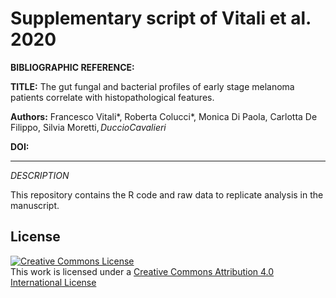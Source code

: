 # Supplementary script of Vitali et al. 2020 

**BIBLIOGRAPHIC REFERENCE:**

**TITLE:**  The gut fungal and bacterial profiles of early stage melanoma patients correlate with histopathological features.

**Authors:**  Francesco Vitali*, Roberta Colucci*, Monica Di Paola, Carlotta De Filippo, Silvia Moretti$, Duccio Cavalieri$

**DOI:** 

*****

*DESCRIPTION*


This repository contains the R code and raw data to replicate analysis in the manuscript.



## License
<a rel="license" href="http://creativecommons.org/licenses/by/4.0/"><img alt="Creative Commons License" style="border-width:0" src="https://i.creativecommons.org/l/by/4.0/88x31.png" /></a><br />This work is licensed under a <a rel="license" href="http://creativecommons.org/licenses/by/4.0/">Creative Commons Attribution 4.0 International License</a>

